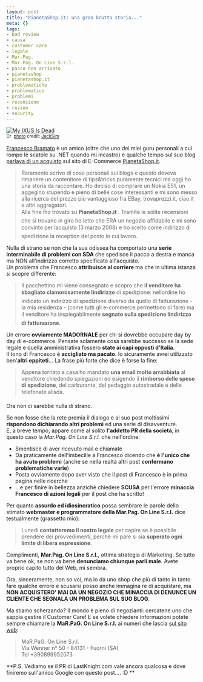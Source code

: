```yaml
--- 
layout: post
title: "PianetaShop.it: una gran brutta storia..."
meta: {}
tags: 
- bad review
- causa
- customer care
- legale
- Mar.Pag.
- Mar.Pag. On Line S.r.l.
- pacco non arrivato
- pianetashop
- pianetashop.it
- problematiche
- problematico
- problemi
- recensione
- review
- security
---
```

<a href="http://www.flickr.com/photos/41894175230@N01/31688828/" title="My IXUS Is Dead" target="_blank"><img src="http://farm1.static.flickr.com/23/31688828_6f01e3f87a.jpg" alt="My IXUS Is Dead" border="0" /></a>  
<small><a href="http://creativecommons.org/licenses/by-nc-sa/2.0/" title="Attribution-NonCommercial-ShareAlike License" target="_blank"><img src="http://www.lastknight.com/wp-content/plugins/photo-dropper/images/cc.png" alt="Creative Commons License" border="0" width="16" height="16" align="absmiddle" /></a> <a href="http://www.photodropper.com/photos/" target="_blank">photo</a> credit: <a href="http://www.flickr.com/photos/41894175230@N01/31688828/" title="JackSim" target="_blank">JackSim</a></small>  
  
[Francesco Bramato](http://www.francescobramato.com) è un amico (oltre che uno dei miei guru personali a cui rompo le scatole su .NET quando mi incastro) e qualche tempo sul suo blog [parlava di un acquisto](http://www.francescobramato.com/2008/03/08/pianetashopit-sda-brutta-storia/) sul sito di E-Commerce [PianetaShop.it](http://www.pianetashop.it).  
  
> Raramente scrivo di cose personali sui blogs e questo doveva rimanere un contenitore di tips&tricks puramente tecnici ma oggi ho una storia da raccontare. Ho deciso di comprare un Nokia E51, un aggegino stupendo e pieno di belle cose interessanti e mi sono messo alla ricerca del prezzo più vantaggioso fra EBay, trovaprezzi.it, ciao.it e altri aggregatori.  
> Alla fine lho trovato su **PianetaShop.it** . Tramite le solite recensioni che si trovano in giro ho letto che ERA un negozio affidabile e mi sono convinto per lacquisto (3 marzo 2008) e ho scelto come indirizzo di spedizione la reception del posto in cui lavoro.  
    
Nulla di strano se non che la sua odissea ha comportato una **serie interminabile di problemi con SDA** che spedisce il pacco a destra e manca ma NON all'indirizzo corretto specificato all'acquisto.  
Un problema che Francesco **attribuisce al corriere** ma che in ultima istanza si scopre differente:  
  
> Il pacchettino mi viene consegnato e scopro che **il venditore ha sbagliato clamorosamente lindirizzo** di spedizione: nellordine ho indicato un indirizzo di spedizione diverso da quello di fatturazione - la mia residenza - (come tutti gli e-commerce permettono di fare) ma il venditore ha inspiegabilmente **segnato sulla spedizione lindirizzo di fatturazione**.  
  
Un errore **ovviamente MADORNALE** per chi si dovrebbe occupare day by day di e-commerce. Pensate solamente cosa sarebbe successo se la sede legale e quella amministrativa fossero **state ai capi opposti d'Italia**.  
Il tono di Francesco è **accigliato ma pacato**. Io sicuramente avrei utilizzato ben'**altri eppiteti**... La frase più forte che dice è forse la fine:  
  
> Appena tornato a casa ho mandato **una email molto arrabbiata** al venditore chiedendo spiegazioni ed esigendo il **rimborso delle spese di spedizione**, del carburante, del pedaggio autostradale e delle telefonate allsda.  
  
Ora non ci sarebbe nulla di strano.  
  
Se non fosse che la rete premia il dialogo e al suo post moltissimi **rispondono dichiarando altri problemi** ed una serie di disavventure.  
E, a breve tempo, appare come al solito **l'addetto PR della società**, in questo caso la *Mar.Pag. On Line S.r.l.* che nell'ordine:  
  
* Smentisce di aver ricevuto mail e chiamate  
* Da praticamente dell'imbecille a Francesco dicendo che **è l'unico che ha avuto problemi** (anche se nella realtà altri post **confermano problematiche varie**)  
* Posta ovviamente dopo aver visto che il post di Francesco è in prima pagina nelle ricerche
* ...e per finire in bellezza anzichè chiedere **SCUSA** per l'errore **minaccia Francesco di azioni legali** per il post che ha scritto!  
  
Per quanto **assurdo ed idiosincratico** possa sembrare le parole dello stimato **webmaster e programmatore della Mar.Pag. On Line S.r.l.** dice testualmente (grassetto mio):  
  
> Lunedi **contatteremo il nostro legale** per capire se è possibile prendere dei provvedimenti, perchè mi pare si sia **superato ogni limite di libera espressione**.  
  
Complimenti, **Mar.Pag. On Line S.r.l.**, ottima strategia di Marketing. Se tutto va bene ok, se non va bene **denunciamo chiunque parli male**. Avete proprio capito tutto del Web, mi sembra.  
  
Ora, sinceramente, non so voi, ma io da uno shop che più di tanto in tanto fare qualche errore e scusarsi posso anche immagina re di acquistare, ma **NON ACQUISTERO' MAI DA UN NEGOZIO CHE MINACCIA DI DENUNCE UN CLIENTE CHE SEGNALA UN PROBLEMA SUL SUO BLOG**.  
  
Ma stiamo scherzando? Il mondo è pieno di negozianti: cercatene uno che sappia gestire il Customer Care!  E se volete chiedere informazioni potete sempre chiamare la **MaR.PaG. On Line S.r.l.** ai numeri che lascia [sul sito web](http://elettronica.pianetashop.it/contact_us.html):  
  
> MaR.PaG. On Line S.r.l.  
> Via Wenner n° 50 - 84131 - Fuorni (SA)  
> Tel +390899952073  
  
**P.S. Vediamo se il PR di LastKnight.com vale ancora qualcosa e dove finiremo sull'amico Google con questo post.... :D **  
  
 
